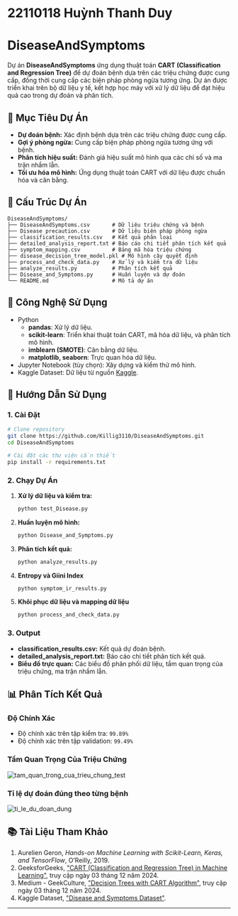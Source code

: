 # 22110118 Huỳnh Thanh Duy
# DiseaseAndSymptoms

Dự án **DiseaseAndSymptoms** ứng dụng thuật toán **CART (Classification and Regression Tree)** để dự đoán bệnh dựa trên các triệu chứng được cung cấp, đồng thời cung cấp các biện pháp phòng ngừa tương ứng. Dự án được triển khai trên bộ dữ liệu y tế, kết hợp học máy với xử lý dữ liệu để đạt hiệu quả cao trong dự đoán và phân tích.

## 🏥 Mục Tiêu Dự Án

- **Dự đoán bệnh:** Xác định bệnh dựa trên các triệu chứng được cung cấp.
- **Gợi ý phòng ngừa:** Cung cấp biện pháp phòng ngừa tương ứng với bệnh.
- **Phân tích hiệu suất:** Đánh giá hiệu suất mô hình qua các chỉ số và ma trận nhầm lẫn.
- **Tối ưu hóa mô hình:** Ứng dụng thuật toán CART với dữ liệu được chuẩn hóa và cân bằng.

## 📁 Cấu Trúc Dự Án

```
DiseaseAndSymptoms/
├── DiseaseAndSymptoms.csv       # Dữ liệu triệu chứng và bệnh
├── Disease precaution.csv       # Dữ liệu biện pháp phòng ngừa
├── classification_results.csv   # Kết quả phân loại
├── detailed_analysis_report.txt # Báo cáo chi tiết phân tích kết quả
├── symptom_mapping.csv          # Bảng mã hóa triệu chứng
├── disease_decision_tree_model.pkl # Mô hình cây quyết định
├── process_and_check_data.py    # Xử lý và kiểm tra dữ liệu
├── analyze_results.py           # Phân tích kết quả
├── Disease_and_Symptoms.py      # Huấn luyện và dự đoán
└── README.md                    # Mô tả dự án
```

## 🔧 Công Nghệ Sử Dụng

- Python
  - **pandas**: Xử lý dữ liệu.
  - **scikit-learn**: Triển khai thuật toán CART, mã hóa dữ liệu, và phân tích mô hình.
  - **imblearn (SMOTE)**: Cân bằng dữ liệu.
  - **matplotlib, seaborn**: Trực quan hóa dữ liệu.
- Jupyter Notebook (tùy chọn): Xây dựng và kiểm thử mô hình.
- Kaggle Dataset: Dữ liệu từ nguồn [Kaggle](https://www.kaggle.com/datasets/choongqianzheng/disease-and-symptoms-dataset).

## 🚀 Hướng Dẫn Sử Dụng

### 1. Cài Đặt
```bash
# Clone repository
git clone https://github.com/Killig3110/DiseaseAndSymptoms.git
cd DiseaseAndSymptoms

# Cài đặt các thư viện cần thiết
pip install -r requirements.txt
```

### 2. Chạy Dự Án
1. **Xử lý dữ liệu và kiểm tra:**
   ```bash
   python test_Disease.py
   ```

2. **Huấn luyện mô hình:**
   ```bash
   python Disease_and_Symptoms.py
   ```

3. **Phân tích kết quả:**
   ```bash
   python analyze_results.py
   ```

4. **Entropy và Giini Index**
   ```bash
   python symptom_ir_results.py
   ```

5. **Khôi phục dữ liệu và mapping dữ liệu**
   ```bash
   python process_and_check_data.py
   ```  

### 3. Output
- **classification_results.csv:** Kết quả dự đoán bệnh.
- **detailed_analysis_report.txt:** Báo cáo chi tiết phân tích kết quả.
- **Biểu đồ trực quan:** Các biểu đồ phân phối dữ liệu, tầm quan trọng của triệu chứng, ma trận nhầm lẫn.

## 📊 Phân Tích Kết Quả

### Độ Chính Xác
- Độ chính xác trên tập kiểm tra: `99.89%`
- Độ chính xác trên tập validation: `99.49%`

### Tầm Quan Trọng Của Triệu Chứng
![tam_quan_trong_cua_trieu_chung_test](https://github.com/user-attachments/assets/43ab3ec1-feba-4eb2-bcbf-c529c1512455)

### Tỉ lệ dự đoán đúng theo từng bệnh
![ti_le_du_doan_dung](https://github.com/user-attachments/assets/593a0d1e-afb7-4f04-ab7f-747129f007e5)

## 📚 Tài Liệu Tham Khảo

1. Aurelien Geron, *Hands-on Machine Learning with Scikit-Learn, Keras, and TensorFlow*, O’Reilly, 2019.
2. GeeksforGeeks, ["CART (Classification and Regression Tree) in Machine Learning"](https://www.geeksforgeeks.org/cart-classification-and-regression-tree-in-machine-learning/), truy cập ngày 03 tháng 12 năm 2024.
3. Medium - GeekCulture, ["Decision Trees with CART Algorithm"](https://medium.com/geekculture/decision-trees-with-cart-algorithm-7e179acee8ff), truy cập ngày 03 tháng 12 năm 2024.
4. Kaggle Dataset, ["Disease and Symptoms Dataset"](https://www.kaggle.com/datasets/choongqianzheng/disease-and-symptoms-dataset).

---
